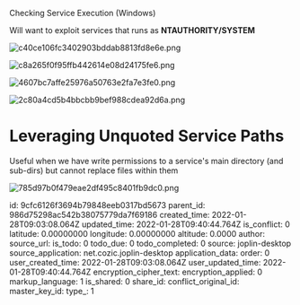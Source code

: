 Checking Service Execution (Windows)

Will want to exploit services that runs as **NTAUTHORITY/SYSTEM**

![c40ce106fc3402903bddab8813fd8e6e.png](:/16a568042a6e47a280473547e4fdfefc)

![c8a265f0f95ffb442614e08d24175fe6.png](:/75ce3120b9f242658f4c39dbca3aa320)

![4607bc7affe25976a50763e2fa7e3fe0.png](:/e8e67f418db24473b23f75b6bd7b8f83)

![2c80a4cd5b4bbcbb9bef988cdea92d6a.png](:/ddd73bb0a91549438267960c61fa74e0)

# Leveraging Unquoted Service Paths

Useful when we have write permissions to a service's main directory (and sub-dirs) but cannot replace files within them

![785d97b0f479eae2df495c8401fb9dc0.png](:/f685c86385ff484cad78c0a6d930b869)

id: 9cfc6126f3694b79848eeb0317bd5673
parent_id: 986d75298ac542b38075779da7f69186
created_time: 2022-01-28T09:03:08.064Z
updated_time: 2022-01-28T09:40:44.764Z
is_conflict: 0
latitude: 0.00000000
longitude: 0.00000000
altitude: 0.0000
author: 
source_url: 
is_todo: 0
todo_due: 0
todo_completed: 0
source: joplin-desktop
source_application: net.cozic.joplin-desktop
application_data: 
order: 0
user_created_time: 2022-01-28T09:03:08.064Z
user_updated_time: 2022-01-28T09:40:44.764Z
encryption_cipher_text: 
encryption_applied: 0
markup_language: 1
is_shared: 0
share_id: 
conflict_original_id: 
master_key_id: 
type_: 1
